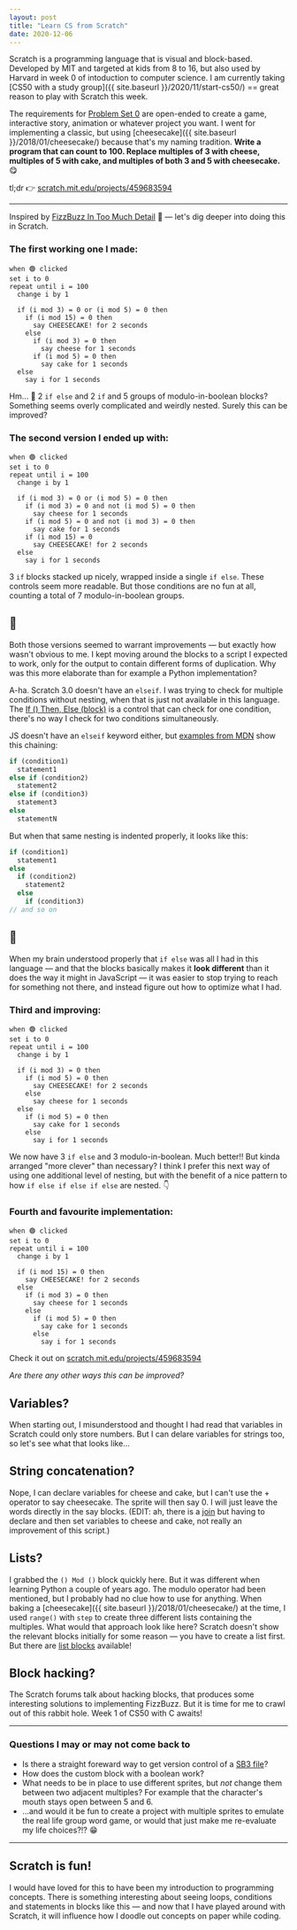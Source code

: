 ```yaml
---
layout: post
title: "Learn CS from Scratch"
date: 2020-12-06
---
```


Scratch is a programming language that is visual and block-based. Developed by MIT and targeted at kids from 8 to 16, but also used by Harvard in week 0 of intoduction to computer science. I am currently taking [CS50 with a study group]({{ site.baseurl }}/2020/11/start-cs50/) == great reason to play with Scratch this week.

The requirements for [Problem Set 0](https://cs50.harvard.edu/x/2020/psets/0/scratch/) are open-ended to create a game, interactive story, animation or whatever project you want. I went for implementing a classic, but using [cheesecake]({{ site.baseurl }}/2018/01/cheesecake/) because that's my naming tradition. **Write a program that can count to 100. Replace multiples of 3 with cheese, multiples of 5 with cake, and multiples of both 3 and 5 with cheesecake.** 😋

tl;dr 👉 [scratch.mit.edu/projects/459683594](https://scratch.mit.edu/projects/459683594/editor/)

---

Inspired by [FizzBuzz In Too Much Detail](https://www.tomdalling.com/blog/software-design/fizzbuzz-in-too-much-detail/) 💙 — let's dig deeper into doing this in Scratch.


### The first working one I made:

```
when 🟢 clicked
set i to 0
repeat until i = 100
  change i by 1

  if (i mod 3) = 0 or (i mod 5) = 0 then
    if (i mod 15) = 0 then
      say CHEESECAKE! for 2 seconds
    else
      if (i mod 3) = 0 then
        say cheese for 1 seconds
      if (i mod 5) = 0 then
        say cake for 1 seconds
  else
    say i for 1 seconds
```

Hm… 🤨 2 `if else` and 2 `if` and 5 groups of modulo-in-boolean blocks? Something seems overly complicated and weirdly nested. Surely this can be improved?

### The second version I ended up with:

```
when 🟢 clicked
set i to 0
repeat until i = 100
  change i by 1

  if (i mod 3) = 0 or (i mod 5) = 0 then
    if (i mod 3) = 0 and not (i mod 5) = 0 then
      say cheese for 1 seconds
    if (i mod 5) = 0 and not (i mod 3) = 0 then
      say cake for 1 seconds
    if (i mod 15) = 0
      say CHEESECAKE! for 2 seconds
  else
    say i for 1 seconds
```

3 `if` blocks stacked up nicely, wrapped inside a single `if else`. These controls seem more readable. But those conditions are no fun at all, counting a total of 7 modulo-in-boolean groups.

## 🤔

Both those versions seemed to warrant improvements — but exactly how wasn't obvious to me. I kept moving around the blocks to a script I expected to work, only for the output to contain different forms of duplication. Why was this more elaborate than for example a Python implementation?

A-ha. Scratch 3.0 doesn't have an `elseif`. I was trying to check for multiple conditions without nesting, when that is just not available in this language. The [If () Then, Else (block)](https://en.scratch-wiki.info/wiki/If_()_Then,_Else_(block)) is a control that can check for one condition, there's no way I check for two conditions simultaneously.

JS doesn't have an `elseif` keyword either, but [examples from MDN](https://developer.mozilla.org/en-US/docs/Web/JavaScript/Reference/Statements/if...else) show this chaining:

```js
if (condition1)
  statement1
else if (condition2)
  statement2
else if (condition3)
  statement3
else
  statementN
```

But when that same nesting is indented properly, it looks like this:

```js
if (condition1)
  statement1
else
  if (condition2)
    statement2
  else
    if (condition3)
// and so on
```

## 🤯

When my brain understood properly that `if else` was all I had in this language — and that the blocks basically makes it **look different** than it does the way it might in JavaScript — it was easier to stop trying to reach for something not there, and instead figure out how to optimize what I had.

### Third and improving:

```
when 🟢 clicked
set i to 0
repeat until i = 100
  change i by 1

  if (i mod 3) = 0 then
    if (i mod 5) = 0 then
      say CHEESECAKE! for 2 seconds
    else
      say cheese for 1 seconds
  else
    if (i mod 5) = 0 then
      say cake for 1 seconds
    else
      say i for 1 seconds
```

We now have 3 `if else` and 3 modulo-in-boolean. Much better!! But kinda arranged "more clever" than necessary? I think I prefer this next way of using one additional level of nesting, but with the benefit of a nice pattern to how `if else if else if else` are nested. 👇


### Fourth and favourite implementation:

```
when 🟢 clicked
set i to 0
repeat until i = 100
  change i by 1

  if (i mod 15) = 0 then
    say CHEESECAKE! for 2 seconds
  else
    if (i mod 3) = 0 then
      say cheese for 1 seconds
    else
      if (i mod 5) = 0 then
        say cake for 1 seconds
      else
        say i for 1 seconds
```

Check it out on [scratch.mit.edu/projects/459683594](https://scratch.mit.edu/projects/459683594/editor/)

_Are there any other ways this can be improved?_

## Variables?

When starting out, I misunderstood and thought I had read that variables in Scratch could only store numbers. But I can delare variables for strings too, so let's see what that looks like…

## String concatenation?

Nope, I can declare variables for cheese and cake, but I can't use the + operator to say cheesecake. The sprite will then say 0. I will just leave the words directly in the say blocks.
(EDIT: ah, there is a [join](https://en.scratch-wiki.info/wiki/Join_()()_(block)) but having to declare and then set variables to cheese and cake, not really an improvement of this script.)

## Lists?

I grabbed the `() Mod ()` block quickly here. But it was different when learning Python a couple of years ago. The modulo operator had been mentioned, but I probably had no clue how to use for anything. When baking a [cheesecake]({{ site.baseurl }}/2018/01/cheesecake/) at the time, I used `range()` with `step` to create three different lists containing the multiples. What would that approach look like here? Scratch doesn't show the relevant blocks initially for some reason — you have to create a list first. But there are [list blocks](https://en.scratch-wiki.info/wiki/List_Blocks) available!

## Block hacking?

The Scratch forums talk about hacking blocks, that produces some interesting solutions to implementing FizzBuzz. But it is time for me to crawl out of this rabbit hole. Week 1 of CS50 with C awaits!

---

### Questions I may or may not come back to

* Is there a straight foreward way to get version control of a [SB3 file](https://fileinfo.com/extension/sb3)?
* How does the custom block with a boolean work?
* What needs to be in place to use different sprites, but _not_ change them between two adjacent multiples? For example that the character's mouth stays open between 5 and 6.
* …and would it be fun to create a project with multiple sprites to emulate the real life group word game, or would that just make me re-evaluate my life choices?!? 😁

---

## Scratch is fun!

I would have loved for this to have been my introduction to programming concepts. There is something interesting about seeing loops, conditions and statements in blocks like this — and now that I have played around with Scratch, it will influence how I doodle out concepts on paper while coding.
